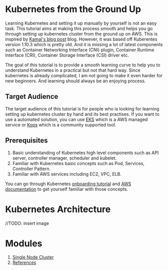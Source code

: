 # Kubernetes from the Ground Up
Learning Kubernetes and setting it up manually by yourself is not an easy task. This tutorial aims at making this process smooth and helps you go through setting up kubernetes cluster from the ground up on AWS. This is inspired by [Kamal's blog post](http://kamalmarhubi.com/blog/2015/08/27/what-even-is-a-kubelet/) blog. However, it was based off Kuberentes version 1.10.3 which is pretty old. And it is missing a lot of latest components such as Container Networking Interface (CNI) plugin, Container Runtime Interface (CRI), Container Storage Interface (CSI) driver etc.

The goal of this tutorial is to provide a smooth learning curve to help you to understand Kubernetes in a practical but not that hard way. Since kubernetes is already complicated, I am not going to make it even harder for new beginners. And learning should always be an enjoying process.

## Target Audience
The target audience of this tutorial is for people who is looking for learning setting up kubernetes cluster by hand and its best practises. If you want to use a automated solution, you can use [EKS](https://aws.amazon.com/eks/) which is a AWS managed service or [Kops](https://github.com/kubernetes/kops) which is a community supported tool.

## Prerequisites
1. Basic understanding of Kubernetes high level components such as API server, controller manager, scheduler and kubelet.
1. Familiar with Kubernetes basic concepts such as Pod, Services, Controller Pattern.
1. Familiar with AWS services including EC2, VPC, ELB.

You can go through Kubernetes [onboarding tutorial](https://kubernetes.io/docs/tutorials/kubernetes-basics/) and [AWS documentation](https://docs.aws.amazon.com/index.html#lang/en_us) to get yourself familiar with those concepts.

# Kubernetes Architecture
//TODO: insert image

# Modules
1. [Single Node Cluster](SingleNode.md)
1. [References](References.md)


